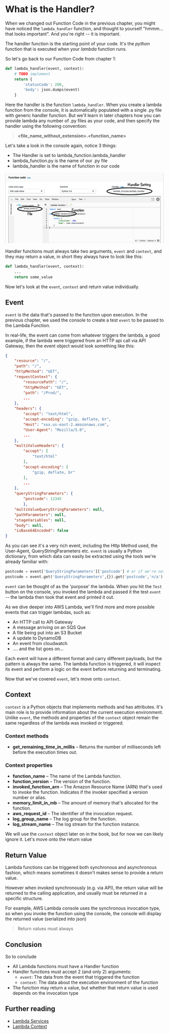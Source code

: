 # What is the Handler?

When we changed out Function Code in the previous chapter, you might have noticed the `lambda_handler` function, and thought to yourself "hmmm... that looks important". And you're right -- it is important.

The handler function is the starting point of your code. It's the *python* function that is executed when your *lambda* function runs.

So let's go back to our Function Code from chapter 1:

```python
def lambda_handler(event, context):
    # TODO implement
    return {
        'statusCode': 200,
        'body': json.dumps(event)
    }

```

Here the handler is the function `lambda_handler`. When you create a lambda function from the console, it is automatically populated with a single .py file with generic handler function. But we'll learn in later chapters how you can provide lambda any number of .py files as your code, and then specify the handler using the following convention:

> **<file_name_without_extension>.<function_name>**

Let's take a look in the console again, notice 3 things:

* The Handler is set to lambda_function.lambda_handler
* lambda_function.py is the name of our .py file
* lambda_handler is the name of function in our code

![handler_settings](images/02/Handler_Function.png)

Handler functions must always take two arguments, `event` and `context`, and they may return a value, in short they always have to look like this:

```python
def lambda_handler(event, context):
    ...
    return some_value
```

Now let's look at the `event`, `context` and return value individually.

## Event

`event` is the data that's passed to the function upon execution. In the previous chapter, we used the console to create a test `event` to be passed to the Lambda Function.

In real-life, the event can come from whatever triggers the lambda, a good example, if the lambda were triggered from an HTTP api call via API Gateway, then the event object would look something like this:

```json
{
    "resource": "/",
    "path": "/",
    "httpMethod": "GET",
    "requestContext": {
        "resourcePath": "/",
        "httpMethod": "GET",
        "path": "/Prod/",
        ...
    },
    "headers": {
        "accept": "text/html",
        "accept-encoding": "gzip, deflate, br",
        "Host": "xxx.us-east-2.amazonaws.com",
        "User-Agent": "Mozilla/5.0",
        ...
    },
    "multiValueHeaders": {
        "accept": [
            "text/html"
        ],
        "accept-encoding": [
            "gzip, deflate, br"
        ],
        ...
    },
    "queryStringParameters": {
        "postcode": 12345
        },
    "multiValueQueryStringParameters": null,
    "pathParameters": null,
    "stageVariables": null,
    "body": null,
    "isBase64Encoded": false
}
```

As you can see it's a very rich event, including the Http Method used, the User-Agent, QueryStringParameters etc. `event` is usually a Python dictionary, from which data can easily be extracted using the tools we're already familiar with:

```python
postcode = event['QueryStringParameters']['postcode'] # or if we're not sure if postcode is present:
postcode = event.get('QueryStringParameters',{}).get('postcode','n/a')
```

`event` can be thought of as the 'purpose' the lambda. When you hit the `Test` button on the console, you invoked the lambda and passed it the test `event` -- the lambda then took that event and printed it out.

As we dive deeper into AWS Lambda, we'll find more and more possible events that can trigger lambdas, such as:

* An HTTP call to API Gateway
* A message arriving on an SQS Que
* A file being put into an S3 Bucket
* A update to DynamoDB
* An event from cloudwatch
* .... and the list goes on...

Each event will have a different format and carry different payloads, but the pattern is always the same. The lambda function is triggered, it will inspect its event and perform a logic on the event before returning and terminating.

Now that we've covered `event`, let's move onto `context`.

## Context

`context` is a Python objects that implements methods and has attributes. It's main role is to provide information about the current execution environment. Unlike `event`, the methods and properties of the `context` object remain the same regardless of the lambda was invoked or triggered. 

### Context methods

* **get_remaining_time_in_millis** – Returns the number of milliseconds left before the execution times out.

### Context properties

* **function_name** – The name of the Lambda function.
* **function_version** – The version of the function.
* **invoked_function_arn** – The Amazon Resource Name (ARN) that's used to invoke the function. Indicates if the invoker specified a version number or alias.
* **memory_limit_in_mb** – The amount of memory that's allocated for the function.
* **aws_request_id** – The identifier of the invocation request.
* **log_group_name** – The log group for the function.
* **log_stream_name** – The log stream for the function instance.

We will use the `context` object later on in the book, but for now we can likely ignore it. Let's move onto the return value

## Return Value

Lambda functions can be triggered both synchronous and asynchronous fashion, which means sometimes it doesn't makes sense to provide a return value.

However when invoked synchronously (e.g. via API), the return value will be returned to the calling application, and usually must be returned in a specific structure.

For example, AWS Lambda console uses the synchronous invocation type, so when you invoke the function using the console, the console will display the returned value (serialized into json)

> Return values must always 

## Conclusion

So to conclude

* All Lambda functions must have a Handler function
* Handler functions must accept 2 (and only 2) arguments:
  * `event`: The data from the event that triggered the function
  * `context`: The data about the execution environment of the function
* The function may return a value, but whether that return value is used depends on the invocation type

## Further reading

* [Lambda Services](https://docs.aws.amazon.com/lambda/latest/dg/lambda-services.html)
* [Lambda Context](https://docs.aws.amazon.com/lambda/latest/dg/python-context.html)